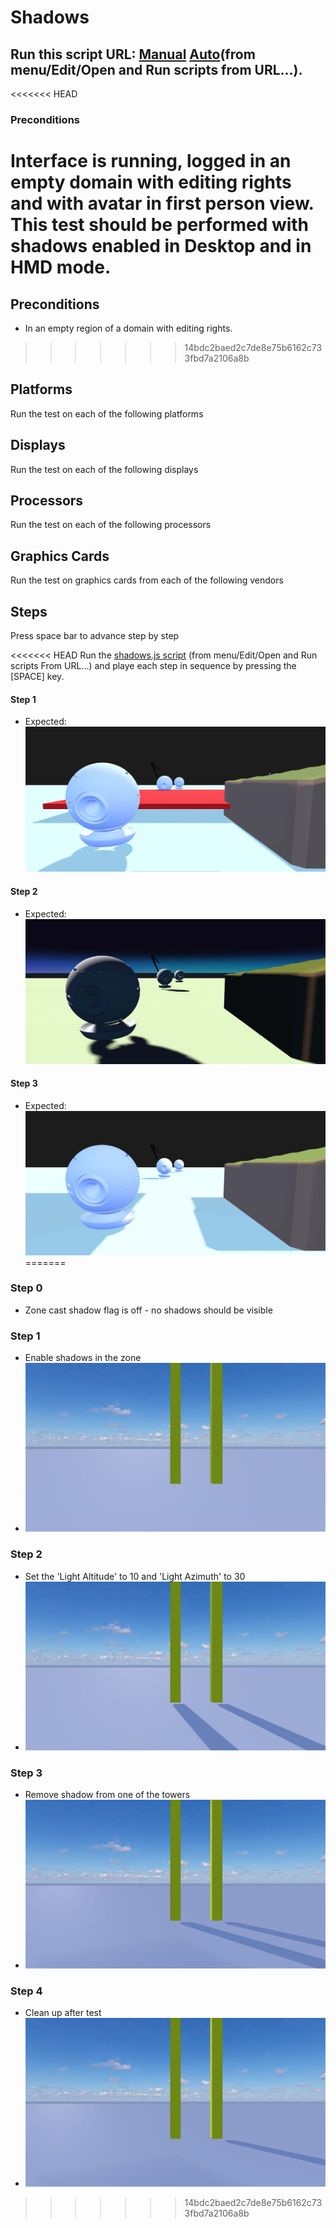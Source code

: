 # Shadows
## Run this script URL: [Manual](./test.js?raw=true)   [Auto](./testAuto.js?raw=true)(from menu/Edit/Open and Run scripts from URL...).

<<<<<<< HEAD
### Preconditions
Interface is running, logged in an empty domain with editing rights and with avatar in first person view. This test should be performed with shadows enabled in Desktop and in HMD mode.
=======
## Preconditions
- In an empty region of a domain with editing rights.
>>>>>>> 14bdc2baed2c7de8e75b6162c733fbd7a2106a8b

## Platforms
Run the test on each of the following platforms
## Displays
Run the test on each of the following displays
## Processors
Run the test on each of the following processors
## Graphics Cards
Run the test on graphics cards from each of the following vendors
## Steps
Press space bar to advance step by step

<<<<<<< HEAD
Run the [shadows.js script](./shadows.js?raw=true) (from menu/Edit/Open and Run scripts From URL...) and playe each step in sequence by pressing the [SPACE] key.

#### Step 1
- Expected: ![](./init.jpg)

#### Step 2
- Expected: ![](./defaultzone.jpg)

#### Step 3
- Expected: ![](./newlightpos.jpg)
=======
### Step 0
- Zone cast shadow flag is off - no shadows should be visible
### Step 1
- Enable shadows in the zone
- ![](./ExpectedImage_00000.png)
### Step 2
- Set the 'Light Altitude' to 10 and 'Light Azimuth' to 30
- ![](./ExpectedImage_00001.png)
### Step 3
- Remove shadow from one of the towers
- ![](./ExpectedImage_00002.png)
### Step 4
- Clean up after test
- ![](./ExpectedImage_00003.png)
>>>>>>> 14bdc2baed2c7de8e75b6162c733fbd7a2106a8b
